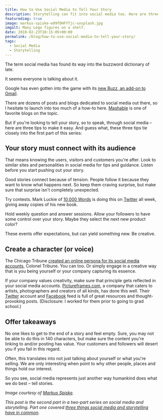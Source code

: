 ```yaml
---
title: How to Use Social Media to Tell Your Story
description: Storytelling can fit into social media too. Here are three tips.
featuredimg: true
image: markus-spiske-w99fOHFYTjc-unsplash.jpg
imgalt: Many Lego figures on a shelf.
date: 2010-02-23T10:15:05+00:00
permalink: /blog/how-to-use-social-media-to-tell-your-story/
tags:
  - Social Media
  - Storytelling
---
```


The term social media has found its way into the buzzword dictionary of late.

It seems everyone is talking about it.

Google has even gotten into the game with its [new Buzz, an add-on to Gmail](http://techcrunch.com/2010/02/09/if-google-wave-is-the-future-google-buzz-is-the-present/).

There are dozens of posts and blogs dedicated to social media out there, so I hesitate to launch into too much of a how-to here. [Mashable](http://www.mashable.com) is one of favorite blogs on the topic.

But if you're looking to tell your story, so to speak, through social media – here are three tips to make it easy. And guess what, these three tips tie closely into the first part of this series:

## Your story must connect with its audience

That means knowing the users, visitors and customers you're after. Look to similar sites and personalities in social media for tips and guidance. Listen before you start pushing out your story.

Good stories connect because of tension. People follow it because they want to know what happens next. So keep them craving surprise, but make sure that surprise isn't completely unexpected.

Try contests. Mark Luckie of [10,000 Words](http://www.10000words.net/) is doing this on [Twitter](http://twitter.com/10000words) all week, giving away copies of his new book.

Hold weekly question and answer sessions. Allow your followers to have some control over your story. Maybe they select the next new product color?

These events offer expectations, but can yield something new. Be creative.

## Create a character (or voice)

The Chicago Tribune [created an online persona for its social media accounts](http://www.huffingtonpost.com/todd-andrlik/chicago-tribunes-social-m_b_118504.html), Colonel Tribune. You can too. Or simply engage in a creative way that is you being yourself or your company capturing its essence.

If your company values creativity, make sure that principle gets reflected in your social media accounts. [Pictureframes.com](http://www.pictureframes.com/), a company that caters to artists, photographers and creators of all kinds, has done this well. Their [Twitter](http://twitter.com/pictureframes) account and [Facebook](http://www.facebook.com/pictureframes) feed is full of great resources and thought-provoking posts. (Disclosure: I worked for them prior to going to grad school.)

## Offer takeaways

No one likes to get to the end of a story and feel empty. Sure, you may not be able to do this in 140 characters, but make sure the content you're linking to and/or posting has value. Your customers and followers will desert you if you fail in this regard.

Often, this translates into not just talking about yourself or what you're selling. We are only interesting when point to why other people, places and things hold our interest.

So you see, social media represents just another way humankind does what we do best – tell stories.

_Image courtesy of [Markus Spiske](https://unsplash.com/photos/w99fOHFYTjc)._

_This post is the second part in a two-part series on social media and storytelling. Part one covered_ [_three things social media and storytelling have in common_](/blog/how-to-use-social-media-to-tell-your-story/)_._